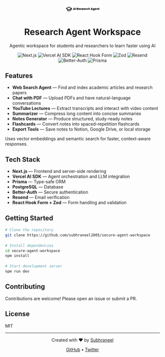 <div align="center">
  <img src="https://raw.githubusercontent.com/subhraneel2005/genai-project-01/main/public/logo.png" alt="Research Agent Workspace" width="120" />
  
  # Research Agent Workspace
  
   Agentic workspace for students and researchers to learn faster using AI
  
  <img src="https://img.shields.io/badge/Next.js-000000?style=for-the-badge&logo=nextdotjs&logoColor=white" alt="Next.js" />
  <img src="https://img.shields.io/badge/Vercel%20AI%20SDK-000000?style=for-the-badge&logo=vercel&logoColor=white" alt="Vercel AI SDK" />
  <img src="https://img.shields.io/badge/React_Hook_Form-333333?style=for-the-badge&logo=react&logoColor=61DAFB" alt="React Hook Form" />
  <img src="https://img.shields.io/badge/Zod-2B4A6F?style=for-the-badge&logo=zod&logoColor=white" alt="Zod" />
  <img src="https://img.shields.io/badge/Resend-6F42C1?style=for-the-badge&logo=mailchimp&logoColor=white" alt="Resend" />
  <img src="https://img.shields.io/badge/BetterAuth-0052CC?style=for-the-badge&logo=auth0&logoColor=white" alt="Better-Auth" />
  <img src="https://img.shields.io/badge/Prisma-2F2F68?style=for-the-badge&logo=prisma&logoColor=white" alt="Prisma" />
</div>



## Features

- **Web Search Agent** — Find and index academic articles and research papers
- **Chat with PDF** — Upload PDFs and have natural-language conversations
- **YouTube Lectures** — Extract transcripts and interact with video content
- **Summarizer** — Compress long content into concise summaries
- **Notes Generator** — Produce structured, study-ready notes
- **Flashcards** — Convert notes into spaced-repetition flashcards
- **Export Tools** — Save notes to Notion, Google Drive, or local storage

Uses vector embeddings and semantic search for faster, context-aware responses.

## Tech Stack

- **Next.js** — Frontend and server-side rendering
- **Vercel AI SDK** — Agent orchestration and LLM integration
- **Prisma** — Type-safe ORM
- **PostgreSQL** — Database
- **Better-Auth** — Secure authentication
- **Resend** — Email verification
- **React Hook Form + Zod** — Form handling and validation

## Getting Started

```bash
# Clone the repository
git clone https://github.com/subhraneel2005/secure-agent-workspace

# Install dependencies
cd secure-agent-workspace
npm install

# Start development server
npm run dev
```

## Contributing

Contributions are welcome! Please open an issue or submit a PR.

## License

MIT

---

<div align="center">
  <p>Created with ❤️ by <a href="https://github.com/subhraneel2005">Subhraneel</a></p>
  <p>
    <a href="https://github.com/subhraneel2005">GitHub</a> •
    <a href="https://twitter.com/Subhraneel55545">Twitter</a>
  </p>
</div>